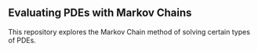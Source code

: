 ## Evaluating PDEs with Markov Chains

This repository explores the Markov Chain method of solving certain types of PDEs.